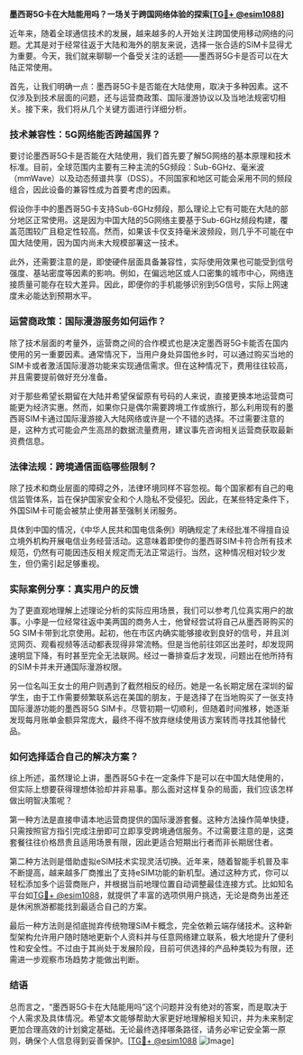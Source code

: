 **墨西哥5G卡在大陆能用吗？一场关于跨国网络体验的探索[[TG💪+ @esim1088](https://t.me/s/esim1088)]**

近年来，随着全球通信技术的发展，越来越多的人开始关注跨国使用移动网络的问题。尤其是对于经常往返于大陆和海外的朋友来说，选择一张合适的SIM卡显得尤为重要。今天，我们就来聊聊一个备受关注的话题——墨西哥5G卡是否可以在大陆正常使用。

首先，让我们明确一点：墨西哥5G卡是否能在大陆使用，取决于多种因素。这不仅涉及到技术层面的问题，还与运营商政策、国际漫游协议以及当地法规密切相关。接下来，我们将从几个关键方面进行详细分析。

### 技术兼容性：5G网络能否跨越国界？

要讨论墨西哥5G卡是否能在大陆使用，我们首先要了解5G网络的基本原理和技术标准。目前，全球范围内主要有三种主流的5G频段：Sub-6GHz、毫米波（mmWave）以及动态频谱共享（DSS）。不同国家和地区可能会采用不同的频段组合，因此设备的兼容性成为首要考虑的因素。

假设你手中的墨西哥5G卡支持Sub-6GHz频段，那么理论上它有可能在大陆的部分地区正常使用。这是因为中国大陆的5G网络主要基于Sub-6GHz频段构建，覆盖范围较广且稳定性较高。然而，如果该卡仅支持毫米波频段，则几乎不可能在中国大陆使用，因为国内尚未大规模部署这一技术。

此外，还需要注意的是，即使硬件层面具备兼容性，实际使用效果也可能受到信号强度、基站密度等因素的影响。例如，在偏远地区或人口密集的城市中心，网络连接质量可能存在较大差异。因此，即便你的手机能够识别到5G信号，实际上网速度未必能达到预期水平。

### 运营商政策：国际漫游服务如何运作？

除了技术层面的考量外，运营商之间的合作模式也是决定墨西哥5G卡能否在国内使用的另一重要因素。通常情况下，当用户身处异国他乡时，可以通过购买当地的SIM卡或者激活国际漫游功能来实现通信需求。但在这种情况下，费用往往较高，并且需要提前做好充分准备。

对于那些希望长期留在大陆并希望保留原有号码的人来说，直接更换本地运营商可能更为经济实惠。然而，如果你只是偶尔需要跨境工作或旅行，那么利用现有的墨西哥SIM卡通过国际漫游接入大陆网络或许是一个不错的选择。不过需要注意的是，这种方式可能会产生高昂的数据流量费用，建议事先咨询相关运营商获取最新资费信息。

### 法律法规：跨境通信面临哪些限制？

除了技术和商业层面的障碍之外，法律环境同样不容忽视。每个国家都有自己的电信监管体系，旨在保护国家安全和个人隐私不受侵犯。因此，在某些特定条件下，外国SIM卡可能会被禁止使用甚至强制关闭服务。

具体到中国的情况，《中华人民共和国电信条例》明确规定了未经批准不得擅自设立境外机构开展电信业务经营活动。这意味着即使你的墨西哥SIM卡符合所有技术规范，仍然有可能因违反相关规定而无法正常运行。当然，这种情况相对较少发生，但仍需引起足够重视。

### 实际案例分享：真实用户的反馈

为了更直观地理解上述理论分析的实际应用场景，我们可以参考几位真实用户的故事。小李是一位经常往返中美两国的商务人士，他曾经尝试将自己从墨西哥购买的5G SIM卡带到北京使用。起初，他在市区内确实能够接收到良好的信号，并且浏览网页、观看视频等活动都表现得非常流畅。但是当他前往郊区出差时，却发现网速明显下降，有时甚至完全无法联网。经过一番排查后才发现，问题出在他所持有的SIM卡并未开通国际漫游权限。

另一位名叫王女士的用户则遇到了截然相反的经历。她是一名长期定居在深圳的留学生，由于工作需要频繁联系远在美国的朋友，于是选择了在当地购买了一张支持国际漫游功能的墨西哥5G SIM卡。尽管初期一切顺利，但随着时间推移，她逐渐发现每月账单金额异常庞大，最终不得不放弃继续使用该方案转而寻找其他替代品。

### 如何选择适合自己的解决方案？

综上所述，虽然理论上讲，墨西哥5G卡在一定条件下是可以在中国大陆使用的，但实际上想要获得理想体验却并非易事。那么面对这样复杂的局面，我们应该怎样做出明智决策呢？

第一种方法是直接申请本地运营商提供的国际漫游套餐。这种方法操作简单快捷，只需按照官方指引完成注册即可立即享受跨境通信服务。不过需要注意的是，这类套餐往往价格昂贵且适用场景有限，因此更适合短期出行者而非长期居住者。

第二种方法则是借助虚拟eSIM技术实现灵活切换。近年来，随着智能手机普及率不断提高，越来越多厂商推出了支持eSIM功能的新机型。通过这种方式，你可以轻松添加多个运营商账户，并根据当前地理位置自动调整最佳连接方式。比如知名平台如[TG💪+ @esim1088](https://t.me/s/esim1088)，就提供了丰富的选项供用户挑选，无论是商务出差还是休闲旅游都能找到最适合自己的方案。

最后一种方法则是彻底抛弃传统物理SIM卡概念，完全依赖云端存储技术。这种新型架构允许用户随时随地更新个人资料并与任意网络建立联系，极大地提升了便利性和安全性。不过由于其尚处于发展阶段，目前可供选择的产品种类较为有限，还需进一步观察市场趋势才能做出判断。

### 结语

总而言之，“墨西哥5G卡在大陆能用吗”这个问题并没有绝对的答案，而是取决于个人需求及具体情况。希望本文能够帮助大家更好地理解相关知识，并为未来制定更加合理高效的计划奠定基础。无论最终选择哪条路径，请务必牢记安全第一原则，确保个人信息得到妥善保护。[[TG💪+ @esim1088](https://t.me/s/esim1088) ![Image](https://i.postimg.cc/4NQfJmqS/Snipaste-2025-05-13-00-14-12.png)]